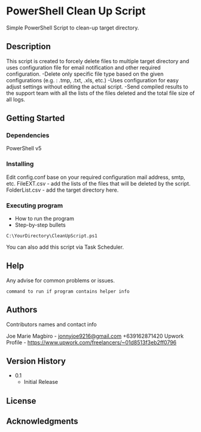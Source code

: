 # PowerShell Clean Up Script

Simple PowerShell Script to clean-up target directory.

## Description

This script is created to forcely delete files to multiple target directory and uses configuration file for email notification and other required configuration.
-Delete only specific file type based on the given configurations (e.g. : .tmp, .txt, .xls, etc.)
-Uses configuration for easy adjust settings without editing the actual script.
-Send compiled results to the support team with all the lists of the files deleted and the total file size of all logs.


## Getting Started

### Dependencies

PowerShell v5

### Installing

Edit config.conf base on your required configuration mail address, smtp, etc.
FileEXT.csv - add the lists of the files that will be deleted by the script.
FolderList.csv - add the target directory here.

### Executing program

* How to run the program
* Step-by-step bullets
```
C:\YourDirectory\CleanUpScript.ps1
```
You can also add this script via Task Scheduler.

## Help

Any advise for common problems or issues.
```
command to run if program contains helper info
```

## Authors

Contributors names and contact info

Joe Marie Magbiro - jonnyjoe9216@gmail.com
+639162871420
Upwork Profile - https://www.upwork.com/freelancers/~01d8513f3eb2ff0796

## Version History

* 0.1
    * Initial Release

## License


## Acknowledgments

